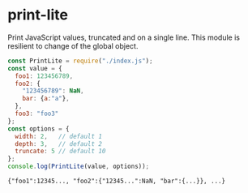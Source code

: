 # print-lite

Print JavaScript values, truncated and on a single line.
This module is resilient to change of the global object.

```js
const PrintLite = require("./index.js");
const value = {
  foo1: 123456789,
  foo2: {
    "123456789": NaN,
    bar: {a:"a"},
  },
  foo3: "foo3" 
};
const options = {
  width: 2,   // default 1
  depth: 3,   // default 2
  truncate: 5 // default 10 
};
console.log(PrintLite(value, options));
```
```
{"foo1":12345..., "foo2":{"12345...":NaN, "bar":{...}}, ...}
```